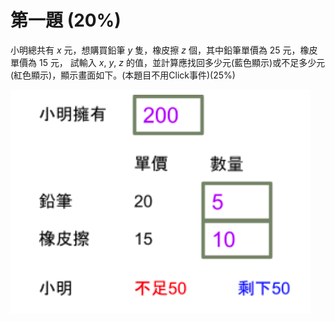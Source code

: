 # 第一題 (20%)

小明總共有 $x$ 元，想購買鉛筆 $y$ 隻，橡皮擦 $z$ 個，其中鉛筆單價為 $25$ 元，橡皮單價為 $15$ 元， 試輸入 $x$, $y$, $z$ 的值，並計算應找回多少元(藍色顯示)或不足多少元(紅色顯示)，顯示畫面如下。(本題目不用Click事件)(25%)

![Figure 1: UI](docs/figure-1.png)
